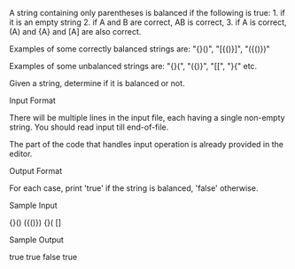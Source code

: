 A string containing only parentheses is balanced if the following is true: 1. if it is an empty string 2. if A and B are correct, AB is correct, 3. if A is correct, (A) and {A} and [A] are also correct.

Examples of some correctly balanced strings are: "{}()", "[{()}]", "({()})"

Examples of some unbalanced strings are: "{}(", "({)}", "[[", "}{" etc.

Given a string, determine if it is balanced or not.

Input Format

There will be multiple lines in the input file, each having a single non-empty string. You should read input till end-of-file.

The part of the code that handles input operation is already provided in the editor.

Output Format

For each case, print 'true' if the string is balanced, 'false' otherwise.

Sample Input

{}()
({()})
{}(
[]

Sample Output

true
true
false
true